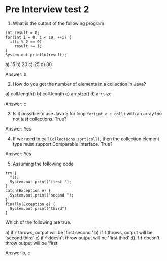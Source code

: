 # Pre Interview test 2

1. What is the output of the following program

```
int result = 0;
for(int i = 0; i < 10; ++i) {
  if(i % 2 == 0)
    result += i;
}
System.out.println(result);
```

a) 15 b) 20 c) 25 d) 30

Answer: b

2. How do you get the number of elements in a collection in Java?

a) coll.length() b) coll.length c) arr.size() d) arr.size

Answer: c

3. Is it possible to use Java 5 for loop `for(int e : coll)` with an array too
   not just collections. True?

Answer: Yes

4. If we need to call `Collections.sort(coll)`, then the collection element type
   must support Comparable interface. True?

Answer: Yes

5. Assuming the following code

```
try {
  f();
  System.out.print("first ");
}
catch(Exception e) {
  System.out.print("second ");
}
finally(Exception e) {
  System.out.print("third")
}
```

Which of the following are true.

a) if `f` throws, output will be 'first second ' b) if `f` throws, output will
be 'second third' c) if `f` doesn't throw output will be 'first third' d) if `f`
doesn't throw output will be 'first'

Answer b, c
